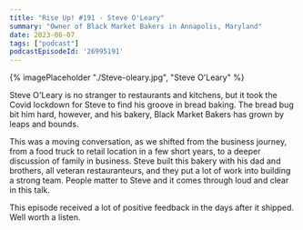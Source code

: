 ```yaml
---
title: "Rise Up! #191 - Steve O'Leary"
summary: "Owner of Black Market Bakers in Annapolis, Maryland"
date: 2023-06-07
tags: ["podcast"]
podcastEpisodeId: '26995191'
---
```



{% imagePlaceholder "./Steve-oleary.jpg", "Steve O'Leary"  %}

Steve O'Leary is no stranger to restaurants and kitchens, but it took the Covid lockdown for Steve to find his groove in bread baking.  The bread bug bit him hard, however, and his bakery, Black Market Bakers has grown by leaps and bounds.

This was a moving conversation, as we shifted from the business journey, from a food truck to retail location in a few short years, to a deeper discussion of family in business.  Steve built this bakery with his dad and brothers, all veteran restauranteurs, and they put a lot of work into building a strong team.  People matter to Steve and it comes through loud and clear in this talk.

This episode received a lot of positive feedback in the days after it shipped.  Well worth a listen.



